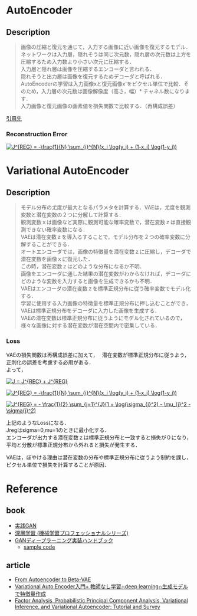 # AutoEncoder

## Description

>画像の圧縮と復元を通じて，入力する画像に近い画像を復元するモデル．  
>ネットワークは入力層，隠れそうは同じ次元数，隠れ層の次元数は上方を圧縮するため入力数より小さい次元に圧縮する．  
>入力層と隠れ層は画像を圧縮するエンコーダと言われる．  
>隠れそうと出力層は画像を復元するためデコーダと呼ばれる．  
>AutoEncoderの学習は入力画像xと復元画像x'をピクセル単位で比較．そのため，入力層の次元数は画像解像度（高さ，幅）* チャネル数になります．  
>入力画像と復元画像の画素値を損失関数で比較する．（再構成誤差）  

[引用先](https://www.shuwasystem.co.jp/book/9784798062297.html)  

### Reconstruction Error

<a href="https://www.codecogs.com/eqnedit.php?latex=J^{REG}&space;=&space;-\frac{1}{N}&space;\sum_{i}^{N}(x_i&space;\log(y_i)&space;&plus;&space;(1-x_i)&space;\log(1-y_i))" target="_blank"><img src="https://latex.codecogs.com/svg.latex?J^{REG}&space;=&space;-\frac{1}{N}&space;\sum_{i}^{N}(x_i&space;\log(y_i)&space;&plus;&space;(1-x_i)&space;\log(1-y_i))" title="J^{REG} = -\frac{1}{N} \sum_{i}^{N}(x_i \log(y_i) + (1-x_i) \log(1-y_i))" /></a>

# Variational AutoEncoder

## Description

>モデル分布の尤度が最大となるパラメタを計算する．VAEは，尤度を観測変数と潜在変数の２つに分解して計算する．  
>観測変数ｘは画像など実際に観測可能な確率変数で，潜在変数ｚは直接観測できない確率変数になる．  
>VAEは潜在変数ｚを導入るすることで，モデル分布を２つの確率変数に分解することができる．  
>オートエンコーダでは，画像の特徴量を潜在変数ｚに圧縮し，デコーダで潜在変数を画像ｘに復元した．  
>この時，潜在変数ｚはどのような分布になるか不明．  
>画像をエンコーダに通した結果の潜在変数がわからなければ，デコーダにどのような変数を入力すると画像を生成できるかも不明．  
>VAEはエンコーダの潜在変数ｚを標準正規分布に従う確率変数でモデル化する．  
>学習に使用する入力画像の特徴量を標準正規分布に押し込むことができ，VAEは標準正規分布をデコーダに入力した画像を生成する．  
>VAEの潜在変数は標準正規分布に従うようにモデル化されているので，様々な画像に対する潜在変数が潜在空間内で密集している．  

### Loss

VAEの損失関数は再構成誤差に加えて，　
潜在変数が標準正規分布に従うよう，正則化の誤差を考慮する必用がある．  
よって，

<a href="https://www.codecogs.com/eqnedit.php?latex=J&space;=&space;J^{REC}&space;&plus;&space;J^{REG}" target="_blank"><img src="https://latex.codecogs.com/svg.latex?J&space;=&space;J^{REC}&space;&plus;&space;J^{REG}" title="J = J^{REC} + J^{REG}" /></a>

<a href="https://www.codecogs.com/eqnedit.php?latex=J^{REG}&space;=&space;-\frac{1}{N}&space;\sum_{i}^{N}(x_i&space;\log(y_i)&space;&plus;&space;(1-x_i)&space;\log(1-y_i))" target="_blank"><img src="https://latex.codecogs.com/svg.latex?J^{REG}&space;=&space;-\frac{1}{N}&space;\sum_{i}^{N}(x_i&space;\log(y_i)&space;&plus;&space;(1-x_i)&space;\log(1-y_i))" title="J^{REG} = -\frac{1}{N} \sum_{i}^{N}(x_i \log(y_i) + (1-x_i) \log(1-y_i))" /></a>

<a href="https://www.codecogs.com/eqnedit.php?latex=J^{REG}&space;=&space;-&space;\frac{1}{2}&space;\sum_{j=1}^{J}(1&space;&plus;&space;\log(\sigma_{j}^2)&space;-&space;\mu_{j}^2&space;-&space;\sigma{j}^2)" target="_blank"><img src="https://latex.codecogs.com/svg.latex?J^{REG}&space;=&space;-&space;\frac{1}{2}&space;\sum_{j=1}^{J}(1&space;&plus;&space;\log(\sigma_{j}^2)&space;-&space;\mu_{j}^2&space;-&space;\sigma{j}^2)" title="J^{REG} = - \frac{1}{2} \sum_{j=1}^{J}(1 + \log(\sigma_{j}^2) - \mu_{j}^2 - \sigma{j}^2)" /></a>

上記のようなLossになる．  
Jregはsigma=0,mu=1のときに最小化する．  
エンコーダが出力する潜在変数ｚは標準正規分布と一致すると損失が０になり，平均と分散が標準正規分布から外れると損失が発生する．  

VAEは，ぼやける理由は潜在変数の分布や標準正規分布に従うよう制約を課し，ピクセル単位で損失を計算することが原因．  



# Reference

## book
- [実践GAN](https://book.mynavi.jp/ec/products/detail/id=113324)
- [深層学習 (機械学習プロフェッショナルシリーズ) ](https://www.kspub.co.jp/book/detail/1529021.html)
- [GANディープラーニング実装ハンドブック](https://www.shuwasystem.co.jp/book/9784798062297.html)
  - [sample code](https://github.com/ayukat1016/gan_sample)

## article
- [From Autoencoder to Beta-VAE](https://lilianweng.github.io/lil-log/2018/08/12/from-autoencoder-to-beta-vae.html)
- [Variational Auto Encoder入門+ 教師なし学習∩deep learning∩生成モデルで特徴量作成](https://speakerdeck.com/katsunoriohnishi/variational-auto-encoderru-men)
- [Factor Analysis, Probabilistic Principal Component Analysis, Variational Inference, and Variational Autoencoder: Tutorial and Survey](https://arxiv.org/abs/2101.00734)
